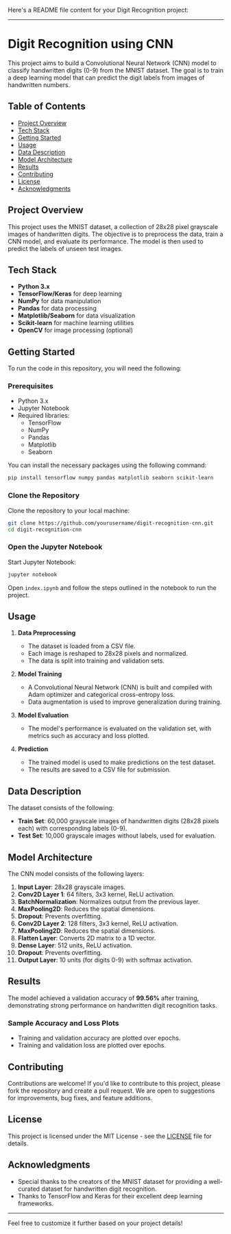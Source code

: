 Here's a README file content for your Digit Recognition project:

---

# Digit Recognition using CNN

This project aims to build a Convolutional Neural Network (CNN) model to classify handwritten digits (0-9) from the MNIST dataset. The goal is to train a deep learning model that can predict the digit labels from images of handwritten numbers.

## Table of Contents
- [Project Overview](#project-overview)
- [Tech Stack](#tech-stack)
- [Getting Started](#getting-started)
- [Usage](#usage)
- [Data Description](#data-description)
- [Model Architecture](#model-architecture)
- [Results](#results)
- [Contributing](#contributing)
- [License](#license)
- [Acknowledgments](#acknowledgments)

## Project Overview
This project uses the MNIST dataset, a collection of 28x28 pixel grayscale images of handwritten digits. The objective is to preprocess the data, train a CNN model, and evaluate its performance. The model is then used to predict the labels of unseen test images.

## Tech Stack
- **Python 3.x**
- **TensorFlow/Keras** for deep learning
- **NumPy** for data manipulation
- **Pandas** for data processing
- **Matplotlib/Seaborn** for data visualization
- **Scikit-learn** for machine learning utilities
- **OpenCV** for image processing (optional)

## Getting Started

To run the code in this repository, you will need the following:

### Prerequisites
- Python 3.x
- Jupyter Notebook
- Required libraries:
  - TensorFlow
  - NumPy
  - Pandas
  - Matplotlib
  - Seaborn

You can install the necessary packages using the following command:

```bash
pip install tensorflow numpy pandas matplotlib seaborn scikit-learn
```

### Clone the Repository

Clone the repository to your local machine:

```bash
git clone https://github.com/yourusername/digit-recognition-cnn.git
cd digit-recognition-cnn
```

### Open the Jupyter Notebook

Start Jupyter Notebook:

```bash
jupyter notebook
```

Open `index.ipynb` and follow the steps outlined in the notebook to run the project.

## Usage

1. **Data Preprocessing**  
   - The dataset is loaded from a CSV file.
   - Each image is reshaped to 28x28 pixels and normalized.
   - The data is split into training and validation sets.

2. **Model Training**  
   - A Convolutional Neural Network (CNN) is built and compiled with Adam optimizer and categorical cross-entropy loss.
   - Data augmentation is used to improve generalization during training.

3. **Model Evaluation**  
   - The model's performance is evaluated on the validation set, with metrics such as accuracy and loss plotted.
   
4. **Prediction**  
   - The trained model is used to make predictions on the test dataset.
   - The results are saved to a CSV file for submission.

## Data Description

The dataset consists of the following:
- **Train Set**: 60,000 grayscale images of handwritten digits (28x28 pixels each) with corresponding labels (0-9).
- **Test Set**: 10,000 grayscale images without labels, used for evaluation.

## Model Architecture

The CNN model consists of the following layers:
1. **Input Layer**: 28x28 grayscale images.
2. **Conv2D Layer 1**: 64 filters, 3x3 kernel, ReLU activation.
3. **BatchNormalization**: Normalizes output from the previous layer.
4. **MaxPooling2D**: Reduces the spatial dimensions.
5. **Dropout**: Prevents overfitting.
6. **Conv2D Layer 2**: 128 filters, 3x3 kernel, ReLU activation.
7. **MaxPooling2D**: Reduces the spatial dimensions.
8. **Flatten Layer**: Converts 2D matrix to a 1D vector.
9. **Dense Layer**: 512 units, ReLU activation.
10. **Dropout**: Prevents overfitting.
11. **Output Layer**: 10 units (for digits 0-9) with softmax activation.

## Results

The model achieved a validation accuracy of **99.56%** after training, demonstrating strong performance on handwritten digit recognition tasks.

### Sample Accuracy and Loss Plots
- Training and validation accuracy are plotted over epochs.
- Training and validation loss are plotted over epochs.

## Contributing

Contributions are welcome! If you'd like to contribute to this project, please fork the repository and create a pull request. We are open to suggestions for improvements, bug fixes, and feature additions.

## License

This project is licensed under the MIT License - see the [LICENSE](LICENSE) file for details.

## Acknowledgments

- Special thanks to the creators of the MNIST dataset for providing a well-curated dataset for handwritten digit recognition.
- Thanks to TensorFlow and Keras for their excellent deep learning frameworks.

---

Feel free to customize it further based on your project details!
